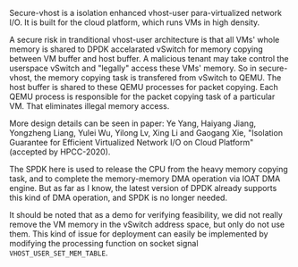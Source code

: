 Secure-vhost is a isolation enhanced vhost-user para-virtualized network I/O. 
It is built for the cloud platform, which runs VMs in high density. 

A secure risk in tranditional vhost-user architecture is that all VMs' whole memory is shared to DPDK accelarated vSwitch for memory copying between VM buffer and host buffer. A malicious tenant may take control the userspace vSwitch and "legally" access these VMs' memory.
So in secure-vhost, the memory copying task is transfered from vSwitch to QEMU. The host buffer is shared to these QEMU processes for packet copying. Each QEMU process is responsible for the packet copying task of a particular VM. That eliminates illegal memory access.

More design details can be seen in paper: 
Ye Yang, Haiyang Jiang, Yongzheng Liang, Yulei Wu, Yilong Lv, Xing Li and Gaogang Xie, "Isolation Guarantee for Efficient Virtualized Network I/O on Cloud Platform" (accepted by HPCC-2020).

The SPDK here is used to release the CPU from the heavy memory copying task, and to complete the memory-memory DMA operation via IOAT DMA engine. But as far as I know, the latest version of DPDK already supports this kind of DMA operation, and SPDK is no longer needed.

It should be noted that as a demo for verifying feasibility, we did not really remove the VM memory in the vSwitch address space, but only do not use them. This kind of issue for deployment can easily be implemented by modifying the processing function on socket signal `VHOST_USER_SET_MEM_TABLE`.
